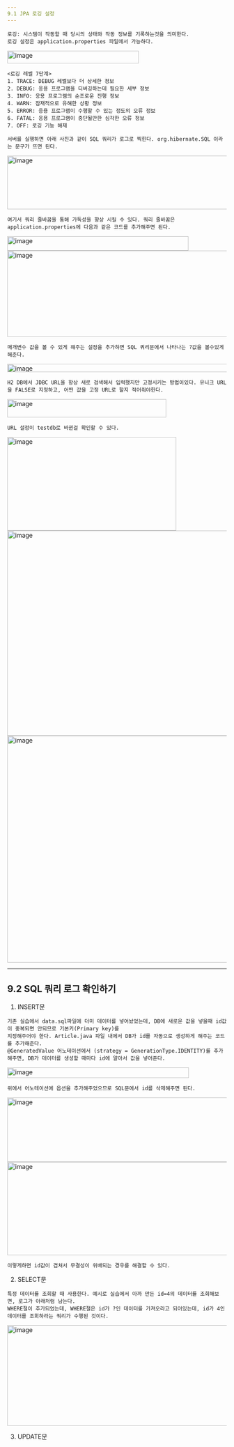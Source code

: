 ```yaml
---
9.1 JPA 로깅 설정
---
```


```
로깅: 시스템이 작동할 때 당시의 상태와 작동 정보를 기록하는것을 의미한다.
로깅 설정은 application.properties 파일에서 가능하다.
```

<img width="302" height="29" alt="image" src="https://github.com/user-attachments/assets/00650f23-6572-41c0-8d81-bf89d678484b" />

```
<로깅 레벨 7단계>
1. TRACE: DEBUG 레벨보다 더 상세한 정보
2. DEBUG: 응용 프로그램을 디버깅하는데 필요한 세부 정보
3. INFO: 응용 프로그램의 순조로운 진행 정보
4. WARN: 잠재적으로 유해한 상황 정보
5. ERROR: 응용 프로그램이 수행할 수 있는 정도의 오류 정보
6. FATAL: 응용 프로그램이 중단될만한 심각한 오류 정보
7. OFF: 로깅 기능 해제

서버를 실행하면 아래 사진과 같이 SQL 쿼리가 로그로 찍힌다. org.hibernate.SQL 이라는 문구가 뜨면 된다.
```

<img width="1226" height="123" alt="image" src="https://github.com/user-attachments/assets/4bed957c-2cbd-4dc5-bf84-c04564b40fb0" />

```
여기서 쿼리 줄바꿈을 통해 가독성을 향상 시킬 수 있다. 쿼리 줄바꿈은 application.properties에 다음과 같은 코드를 추가해주면 된다.
```
<img width="416" height="33" alt="image" src="https://github.com/user-attachments/assets/11ce0718-bb99-415b-822a-cc69ced4a038" />

<img width="659" height="198" alt="image" src="https://github.com/user-attachments/assets/710f7684-01be-470f-922d-d0a6b3d87823" />

```
매개변수 값을 볼 수 있게 해주는 설정을 추가하면 SQL 쿼리문에서 나타나는 ?값을 볼수있게 해준다.
```

<img width="521" height="19" alt="image" src="https://github.com/user-attachments/assets/61d37578-86f2-4c13-85b6-800b64fab3ae" />

```
H2 DB에서 JDBC URL을 항상 새로 검색해서 입력했지만 고정시키는 방법이있다. 유니크 URL을 FALSE로 지정하고, 어떤 값을 고정 URL로 할지 적어줘야한다.
```

<img width="365" height="42" alt="image" src="https://github.com/user-attachments/assets/71272239-b712-41d5-8770-64f1d2341492" />

```
URL 설정이 testdb로 바뀐걸 확인할 수 있다.
```

<img width="388" height="215" alt="image" src="https://github.com/user-attachments/assets/14f6964d-b794-468e-81a9-c6d8ec48bc63" />

<img width="609" height="471" alt="image" src="https://github.com/user-attachments/assets/f1058325-c631-4b40-b662-78fda550774d" />

<img width="858" height="521" alt="image" src="https://github.com/user-attachments/assets/8e6460da-12cf-4084-a6c3-623d1fbe95b2" />

---
9.2 SQL 쿼리 로그 확인하기
---
1. INSERT문
```
기존 실습에서 data.sql파일에 더미 데이터를 넣어놨었는데, DB에 새로운 값을 넣을때 id값이 중복되면 안되므로 기본키(Primary key)를
지정해주어야 한다. Article.java 파일 내에서 DB가 id를 자동으로 생성하게 해주는 코드를 추가해준다.
@GeneratedValue 어노테이션에서 (strategy = GenerationType.IDENTITY)를 추가해주면, DB가 데이터를 생성할 때마다 id에 알아서 값을 넣어준다.
```

<img width="417" height="24" alt="image" src="https://github.com/user-attachments/assets/d1dd93b0-6f1f-46be-bed0-d289070587da" />

```
위에서 어노테이션에 옵션을 추가해주었으므로 SQL문에서 id를 삭제해주면 된다.
```

<img width="791" height="148" alt="image" src="https://github.com/user-attachments/assets/57c7da94-1356-4a5f-8119-6d2620b4c653" />

<img width="586" height="214" alt="image" src="https://github.com/user-attachments/assets/341903e1-619a-4752-b45a-2172dac01de8" />

```
이렇게하면 id값이 겹쳐서 무결성이 위배되는 경우를 해결할 수 있다.
```

2. SELECT문
```
특정 데이터를 조회할 때 사용한다. 예시로 실습에서 아까 만든 id=4의 데이터를 조회해보면, 로그가 아래처럼 남는다.
WHERE절이 추가되었는데, WHERE절은 id가 ?인 데이터를 가져오라고 되어있는데, id가 4인 데이터를 조회하라는 쿼리가 수행된 것이다.
```

<img width="896" height="231" alt="image" src="https://github.com/user-attachments/assets/8278b880-2d69-4f2c-b723-bb16a44caa4e" />

3. UPDATE문

